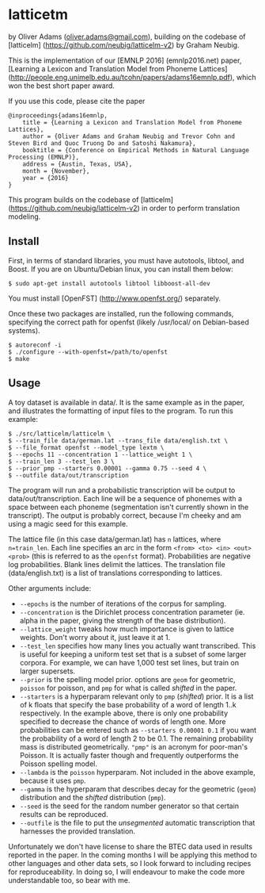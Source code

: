 # latticetm
by Oliver Adams (oliver.adams@gmail.com), building on the codebase of [latticelm]
(https://github.com/neubig/latticelm-v2) by Graham Neubig.

This is the implementation of our [EMNLP 2016] (emnlp2016.net) paper,
[Learning a Lexicon and Translation Model from Phoneme Lattices] (http://people.eng.unimelb.edu.au/tcohn/papers/adams16emnlp.pdf), which won the best short paper award.

If you use this code, please cite the paper

```
@inproceedings{adams16emnlp,
    title = {Learning a Lexicon and Translation Model from Phoneme Lattices},
    author = {Oliver Adams and Graham Neubig and Trevor Cohn and Steven Bird and Quoc Truong Do and Satoshi Nakamura},
    booktitle = {Conference on Empirical Methods in Natural Language Processing (EMNLP)},
    address = {Austin, Texas, USA},
    month = {November},
    year = {2016}
}
```

This program builds on the codebase of [latticelm] (https://github.com/neubig/latticelm-v2) in order to
perform translation modeling.

Install
-------

First, in terms of standard libraries, you must have autotools, libtool, and Boost. If
you are on Ubuntu/Debian linux, you can install them below:

    $ sudo apt-get install autotools libtool libboost-all-dev

You must install [OpenFST] (http://www.openfst.org/) separately.

Once these two packages are installed, run the following commands, specifying the
correct path for openfst (likely /usr/local/ on Debian-based systems).

    $ autoreconf -i
    $ ./configure --with-openfst=/path/to/openfst
    $ make

Usage
-----

A toy dataset is available in data/. It is the same example as in the paper,
and illustrates the formatting of input files to the program. To run this
example:

	$ ./src/latticelm/latticelm \
	$ --train_file data/german.lat --trans_file data/english.txt \
	$ --file_format openfst --model_type lextm \
	$ --epochs 11 --concentration 1 --lattice_weight 1 \
	$ --train_len 3 --test_len 3 \
	$ --prior pmp --starters 0.00001 --gamma 0.75 --seed 4 \
	$ --outfile data/out/transcription

The program will run and a probabilistic transcription will be output to
data/out/transcription. Each line will be a sequence of phonemes with a space
between each phoneme (segmentation isn't currently shown in the transcript).
The output is probably correct, because I'm cheeky and am using a magic seed
for this example.

The lattice file (in this case data/german.lat) has `n` lattices, where
`n=train_len`. Each line specifies an arc in the form `<from> <to> <in> <out>
<prob>` (this is referred to as the `openfst` format). Probabilities are negative log probabilities. Blank lines delimit the
lattices. The translation file (data/english.txt) is a list of translations
corresponding to lattices.

Other arguments include:
- `--epochs` is the number of iterations of the corpus for sampling.
- `--concentration` is the Dirichlet process concentration parameter (ie. alpha in the paper, giving the strength of the base distribution).
- `--lattice_weight` tweaks how much importance is given to lattice weights. Don't worry about it, just leave it at 1.
- `--test_len` specifies how many lines you actually want transcribed. This is useful for keeping a uniform test set that is a subset of some larger corpora. For example, we can have 1,000 test set lines, but train on larger supersets.
- `--prior` is the spelling model prior. options are `geom` for geometric, `poisson` for poisson, and `pmp` for what is called *shifted* in the paper.
- `--starters` is a hyperparam relevant only to `pmp` (*shifted*) prior. It is a list of k floats that specify the base probability of a word of length 1..k respectively. In the example above, there is only one probability specified to decrease the chance of words of length one. More probabilities can be entered such as `--starters 0.00001 0.1` if you want the probability of a word of length 2 to be 0.1. The remaining probability mass is distributed geometrically. `"pmp"` is an acronym for poor-man's Poisson. It is actually faster though and frequently outperforms the Poisson spelling model.
- `--lambda` is the `poisson` hyperparam. Not included in the above example, because it uses `pmp`.
- `--gamma` is the hyperparam that describes decay for the geometric (`geom`) distribution and the *shifted* distribution (`pmp`).
- `--seed` is the seed for the random number generator so that certain results can be reproduced.
- `--outfile` is the file to put the *unsegmented* automatic transcription that harnesses the provided translation.

Unfortunately we don't have license to share the BTEC data used in results
reported in the paper. In the coming months I will be applying this method to
other languages and other data sets, so I look forward to including recipes for
reproduceability. In doing so, I will endeavour to make the code more
understandable too, so bear with me.
